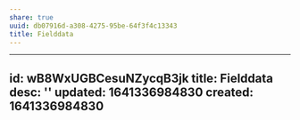 ```yaml
---
share: true
uuid: db07916d-a308-4275-95be-64f3f4c13343
title: Fielddata
---
```

---
id: wB8WxUGBCesuNZycqB3jk
title: Fielddata
desc: ''
updated: 1641336984830
created: 1641336984830
---